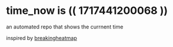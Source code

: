 # time_now is (( 1717441200068 ))

an automated repo that shows the currnent time

inspired by [breakingheatmap](https://github.com/breakingheatmap/breakingheatmap)